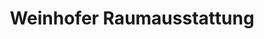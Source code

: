 ---
title: "Weinhofer Raumausstattung"
url: /guessing/weinhofer-raumausstattung/
shop: Raumausstattung
---